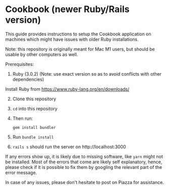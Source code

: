 # Cookbook (newer Ruby/Rails version)

This guide provides instructions to setup the Cookbook application on machines which might have issues with older Ruby installations.

Note: this repository is originally meant for Mac M1 users, but should be usable by other computers as well.

Prerequisites:

1. Ruby (3.0.2) (Note: use exact version so as to avoid conflicts with other dependencies)

Install Ruby from https://www.ruby-lang.org/en/downloads/

2.  Clone this repository

3.  `cd` into this repository

4.  Then run:

        gem install bundler

5.  Run `bundle install`

6.  `rails s` should run the server on http://localhost:3000

If any errors show up, it is likely due to missing software, like `yarn` might not be installed. Most of the errors that come are likely self explanatory, hence, please check if it is possible to fix them by googling the relevant part of the error message.

In case of any issues, please don't hesitate to post on Piazza for assistance.
